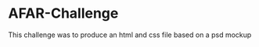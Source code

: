 AFAR-Challenge
==============

This challenge was to produce an html and css file based on a psd mockup
